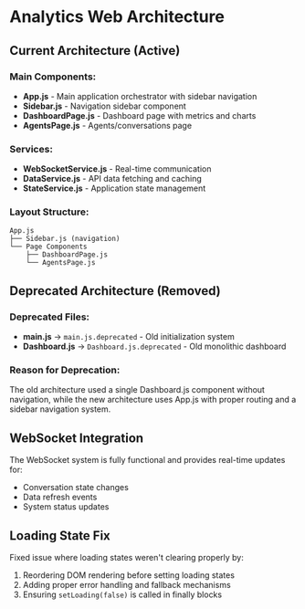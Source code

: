# Analytics Web Architecture

## Current Architecture (Active)

### Main Components:
- **App.js** - Main application orchestrator with sidebar navigation
- **Sidebar.js** - Navigation sidebar component
- **DashboardPage.js** - Dashboard page with metrics and charts
- **AgentsPage.js** - Agents/conversations page

### Services:
- **WebSocketService.js** - Real-time communication
- **DataService.js** - API data fetching and caching
- **StateService.js** - Application state management

### Layout Structure:
```
App.js
├── Sidebar.js (navigation)
└── Page Components
    ├── DashboardPage.js
    └── AgentsPage.js
```

## Deprecated Architecture (Removed)

### Deprecated Files:
- **main.js** → `main.js.deprecated` - Old initialization system
- **Dashboard.js** → `Dashboard.js.deprecated` - Old monolithic dashboard

### Reason for Deprecation:
The old architecture used a single Dashboard.js component without navigation, while the new architecture uses App.js with proper routing and a sidebar navigation system.

## WebSocket Integration

The WebSocket system is fully functional and provides real-time updates for:
- Conversation state changes
- Data refresh events
- System status updates

## Loading State Fix

Fixed issue where loading states weren't clearing properly by:
1. Reordering DOM rendering before setting loading states
2. Adding proper error handling and fallback mechanisms
3. Ensuring `setLoading(false)` is called in finally blocks
